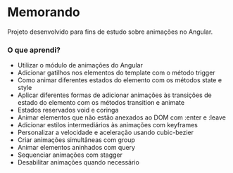 # Memorando

Projeto desenvolvido para fins de estudo sobre animações no Angular.

### O que aprendi?

- Utilizar o módulo de animações do Angular
- Adicionar gatilhos nos elementos do template com o método trigger
- Como animar diferentes estados do elemento com os métodos state e style
- Aplicar diferentes formas de adicionar animações às transições de estado do elemento com os métodos transition e animate
- Estados reservados void e coringa
- Animar elementos que não estão anexados ao DOM com :enter e :leave
- Adicionar estilos intermediários às animações com keyframes
- Personalizar a velocidade e aceleração usando cubic-bezier
- Criar animações simultâneas com group
- Animar elementos aninhados com query
- Sequenciar animações com stagger
- Desabilitar animações quando necessário
